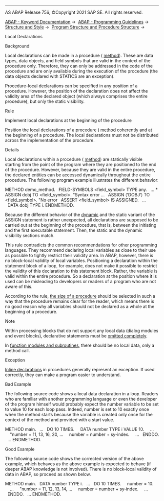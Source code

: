   

* * *

AS ABAP Release 756, ©Copyright 2021 SAP SE. All rights reserved.

[ABAP - Keyword Documentation](javascript:call_link\('abenabap.htm'\)) →  [ABAP - Programming Guidelines](javascript:call_link\('abenabap_pgl.htm'\)) →  [Structure and Style](javascript:call_link\('abenstructure_style_gdl.htm'\)) →  [Program Structure and Procedure Structure](javascript:call_link\('abenprogr_proc_structure_gdl.htm'\)) → 

Local Declarations

Background

Local declarations can be made in a procedure ( [method](javascript:call_link\('abenfunct_module_subroutine_guidl.htm'\) "Guideline")). These are data types, data objects, and field symbols that are valid in the context of the procedure only. Therefore, they can only be addressed in the code of the procedure and are only available during the execution of the procedure (the data objects declared with STATICS are an exception).

Procedure-local declarations can be specified in any position of a procedure. However, the position of the declaration does not affect the validity area of the declared object (which always comprises the entire procedure), but only the static visibility.

Rule

Implement local declarations at the beginning of the procedure

Position the local declarations of a procedure ( [method](javascript:call_link\('abenfunct_module_subroutine_guidl.htm'\) "Guideline") coherently and at the beginning of a procedure. The local declarations must not be distributed across the implementation of the procedure.

Details

Local declarations within a procedure ( [method](javascript:call_link\('abenfunct_module_subroutine_guidl.htm'\) "Guideline")) are statically visible starting from the point of the program where they are positioned to the end of the procedure. However, because they are valid in the entire procedure, the declared entities can be accessed dynamically throughout the entire procedure. The following program example illustrates the different behavior:

METHOD demo\_method.
  FIELD-SYMBOLS <field\_symbol> TYPE any.
  ...
\* ASSIGN dobj TO <field\_symbol>. "Syntax error ...
  ASSIGN ('DOBJ') TO <field\_symbol>. "No error
  ASSERT <field\_symbol> IS ASSIGNED.
  ...
  DATA dobj TYPE i.
ENDMETHOD.

Because the different behavior of the [dynamic](javascript:call_link\('abendynamic_prog_technique_gdl.htm'\)) and the static variant of the ASSIGN statement is rather unexpected, all declarations are supposed to be carried out at the beginning of the procedure, that is, between the initiating and the first executable statement. Then, the static and the dynamic visibility sections match.

This rule contradicts the common recommendations for other programming languages. They recommend declaring local variables as close to their use as possible to tightly restrict their validity area. In ABAP, however, there is no block-local validity of local variables. Positioning a declaration within the statement block of a loop, for example, does not make it possible to restrict the validity of this declaration to this statement block. Rather, the variable is valid within the entire procedure. So a declaration at the position where it is used can be misleading to developers or readers of a program who are not aware of this.

According to the rule, [the size of a procedure](javascript:call_link\('abenproc_volume_guidl.htm'\) "Guideline") should be selected in such a way that the procedure remains clear for the reader, which means there is no good reason why all variables should not be declared as a whole at the beginning of a procedure.

Note

Within processing blocks that do not support any local data (dialog modules and event blocks), declarative statements must be [omitted completely](javascript:call_link\('abenglobal_declar_guidl.htm'\) "Guideline").

In [function modules and subroutines](javascript:call_link\('abenfunct_module_subroutine_guidl.htm'\) "Guideline"), there should be no local data, only a method call.

Exception

[Inline declarations](javascript:call_link\('abendeclaration_inline_guidl.htm'\) "Guideline") in procedures generally represent an exception. If used correctly, they can make a program easier to understand.

Bad Example

The following source code shows a local data declaration in a loop. Readers who are familiar with another programming language or even the developer of the program himself would probably expect the number variable to be set to value 10 for each loop pass. Indeed, number is set to 10 exactly once when the method starts because the variable is created only once for the context of the method and provided with a start value.

METHOD main.
  ...
  DO 10 TIMES.
    DATA number TYPE i VALUE 10.
    ...
    "number = 11, 13, 16, 20, ...
    number = number + sy-index.
    ...
  ENDDO.
  ...
ENDMETHOD.

Good Example

The following source code shows the corrected version of the above example, which behaves as the above example is expected to behave (if deeper ABAP knowledge is not involved). There is no block-local validity of data in ABAP, so proceed as shown below.

METHOD main.
  DATA number TYPE i.
  ...
  DO 10 TIMES.
    number = 10.
    ...
    "number = 11, 12, 13, 14, ...
    number = number + sy-index.
    ...
  ENDDO.
  ...
ENDMETHOD.
